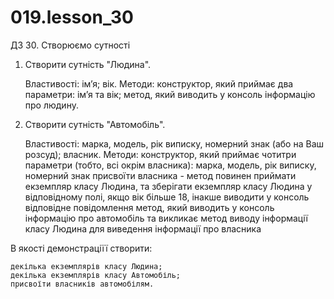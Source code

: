 # 019.lesson_30

ДЗ 30. Створюємо сутності

1. Створити сутність "Людина".

    Властивості:
    імʼя;
    вік.
    Методи:
    конструктор, який приймає два параметри: імʼя та вік;
    метод, який виводить у консоль інформацію про людину.

2. Створити сутність "Автомобіль".

    Властивості:
    марка, модель, рік виписку, номерний знак (або на Ваш розсуд);
    власник.
    Методи:
    конструктор, який приймає чотитри параметри (тобто, всі окрім власника): марка, модель, рік виписку, номерний знак 
    присвоїти власника - метод повинен приймати екземпляр класу Людина, та зберігати екземпляр класу Людина у відповідному полі, якщо вік більше 18, інакше виводити у консоль відповідне повідомлення
    метод, який виводить у консоль інформацію про автомобіль та викликає метод виводу інформації класу Людина для виведення інформації про власника


В якості демонстраціїї створити:

    декілька екземплярів класу Людина;
    декілька екземплярів класу Автомобіль;
    присвоїти власників автомобілям.

